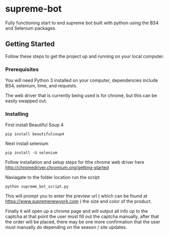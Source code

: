 # supreme-bot

Fully functioning start to end supreme bot built with python using the BS4 and Selenium packages.

## Getting Started

Follow these steps to get the project up and running on your local computer.

### Prerequisites

You will need Python 3 installed on your computer, dependencies include BS4, selenium, time, and requests.

The web driver that is currently being used is for chrome, but this can be easily swapped out.

### Installing

First install Beautiful Soup 4

```
pip install beautifulsoup4
```

Next install selenium

```
pip install -U selenium
```

Follow installation and setup steps for tthe chrome web driver here http://chromedriver.chromium.org/getting-started

Naviagate to the folder location run the script

```
python supreme_bot_script.py
```

This will prompt you to enter the preview url ( which can be found at https://www.supremenewyork.com ) the size and color of the product.

Finally it will open up a chrome page and will output all info up to the captcha at that point the user must fill out the captcha manually, after that the order will be placed, there may be one more confirmation that the user must manually do depending on the season / site updates.
